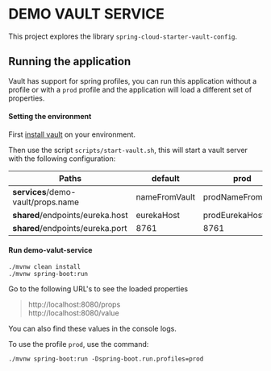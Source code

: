 # DEMO VAULT SERVICE

This project explores the library `spring-cloud-starter-vault-config`.

## Running the application

Vault has support for spring profiles, you can run this application without a profile or with a `prod` profile 
and the application will load a different set of properties. 

#### Setting the environment

First [install vault](https://learn.hashicorp.com/vault/getting-started/install) on your environment.

Then use the script `scripts/start-vault.sh`, this will start a vault server with the following configuration:

| Paths                              | default       | prod              |
|------------------------------------|---------------|-------------------|
| **services**/demo-vault/props.name | nameFromVault | prodNameFromVault |
| **shared**/endpoints/eureka.host   | eurekaHost    | prodEurekaHost    |
| **shared**/endpoints/eureka.port   | 8761          | 8761              |

#### Run demo-valut-service

```shell script
./mvnw clean install
./mvnw spring-boot:run
```

Go to the following URL's to see the loaded properties
>http://localhost:8080/props  
>http://localhost:8080/value

You can also find these values in the console logs.

To use the profile `prod`, use the command:
```shell script
./mvnw spring-boot:run -Dspring-boot.run.profiles=prod
```

